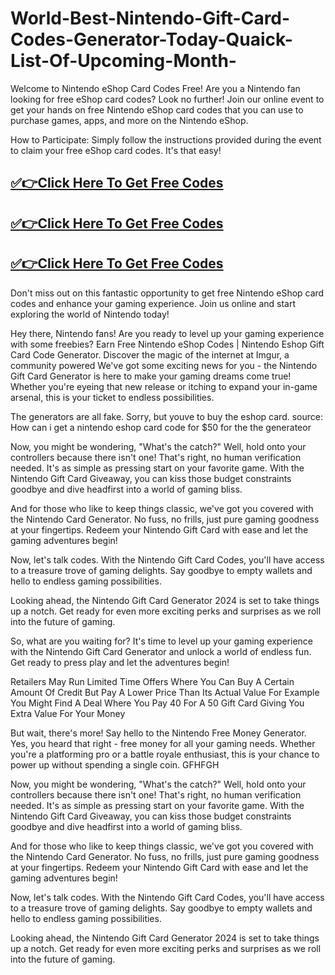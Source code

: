 # World-Best-Nintendo-Gift-Card-Codes-Generator-Today-Quaick-List-Of-Upcoming-Month-

Welcome to Nintendo eShop Card Codes Free! Are you a Nintendo fan looking for free eShop card codes? Look no further! Join our online event to get your hands on free Nintendo eShop card codes that you can use to purchase games, apps, and more on the Nintendo eShop.

How to Participate: Simply follow the instructions provided during the event to claim your free eShop card codes. It's that easy!



## <a href="http://www.netstream24.xyz/Free-Gift-Cards.html">✅👉Click Here To Get Free Codes </a>

## <a href="http://www.netstream24.xyz/Free-Gift-Cards.html">✅👉Click Here To Get Free Codes </a>

## <a href="http://www.netstream24.xyz/Free-Gift-Cards.html">✅👉Click Here To Get Free Codes </a>





Don't miss out on this fantastic opportunity to get free Nintendo eShop card codes and enhance your gaming experience. Join us online and start exploring the world of Nintendo today!



Hey there, Nintendo fans! Are you ready to level up your gaming experience with some freebies? Earn Free Nintendo eShop Codes | Nintendo Eshop Gift Card Code Generator. Discover the magic of the internet at Imgur, a community powered  We've got some exciting news for you - the Nintendo Gift Card Generator is here to make your gaming dreams come true! Whether you're eyeing that new release or itching to expand your in-game arsenal, this is your ticket to endless possibilities.

The generators are all fake. Sorry, but youve to buy the eshop card. source: How can i get a nintendo eshop card code for $50 for the the generateor

Now, you might be wondering, "What's the catch?" Well, hold onto your controllers because there isn't one! That's right, no human verification needed. It's as simple as pressing start on your favorite game. With the Nintendo Gift Card Giveaway, you can kiss those budget constraints goodbye and dive headfirst into a world of gaming bliss.

And for those who like to keep things classic, we've got you covered with the Nintendo Card Generator. No fuss, no frills, just pure gaming goodness at your fingertips. Redeem your Nintendo Gift Card with ease and let the gaming adventures begin!

Now, let's talk codes. With the Nintendo Gift Card Codes, you'll have access to a treasure trove of gaming delights. Say goodbye to empty wallets and hello to endless gaming possibilities.

Looking ahead, the Nintendo Gift Card Generator 2024 is set to take things up a notch. Get ready for even more exciting perks and surprises as we roll into the future of gaming.

So, what are you waiting for? It's time to level up your gaming experience with the Nintendo Gift Card Generator and unlock a world of endless fun. Get ready to press play and let the adventures begin!

Retailers May Run Limited Time Offers Where You Can Buy A Certain Amount Of Credit But Pay A Lower Price Than Its Actual Value For Example You Might Find A Deal Where You Pay 40 For A 50 Gift Card Giving You Extra Value For Your Money

But wait, there's more! Say hello to the Nintendo Free Money Generator. Yes, you heard that right - free money for all your gaming needs. Whether you're a platforming pro or a battle royale enthusiast, this is your chance to power up without spending a single coin. GFHFGH

Now, you might be wondering, "What's the catch?" Well, hold onto your controllers because there isn't one! That's right, no human verification needed. It's as simple as pressing start on your favorite game. With the Nintendo Gift Card Giveaway, you can kiss those budget constraints goodbye and dive headfirst into a world of gaming bliss.

And for those who like to keep things classic, we've got you covered with the Nintendo Card Generator. No fuss, no frills, just pure gaming goodness at your fingertips. Redeem your Nintendo Gift Card with ease and let the gaming adventures begin!

Now, let's talk codes. With the Nintendo Gift Card Codes, you'll have access to a treasure trove of gaming delights. Say goodbye to empty wallets and hello to endless gaming possibilities.

Looking ahead, the Nintendo Gift Card Generator 2024 is set to take things up a notch. Get ready for even more exciting perks and surprises as we roll into the future of gaming.
